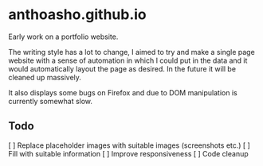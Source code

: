 # anthoasho.github.io

Early work on a portfolio website.

The writing style has a lot to change, I aimed to try and make a single page website with a sense of automation in which I could put in the data and it would automatically layout the page as desired. In the future it will be cleaned up massively.

It also displays some bugs on Firefox and due to DOM manipulation is currently somewhat slow.

 ## Todo

 [ ] Replace placeholder images with suitable images (screenshots etc.)
 [ ] Fill with suitable information
 [ ] Improve responsiveness
 [ ] Code cleanup 
